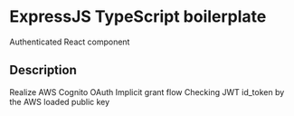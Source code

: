 # ExpressJS TypeScript boilerplate
Authenticated React component

## Description
Realize AWS Cognito OAuth Implicit grant flow
Checking JWT id_token by the AWS loaded public key